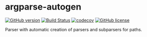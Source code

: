 # argparse-autogen

[![GitHub version](https://badge.fury.io/gh/sashgorokhov%2Fargparse-autogen.svg)](https://badge.fury.io/gh/sashgorokhov%2Fargparse-autogen) [![Build Status](https://travis-ci.org/sashgorokhov/argparse-autogen.svg?branch=master)](https://travis-ci.org/sashgorokhov/argparse-autogen) [![codecov](https://codecov.io/gh/sashgorokhov/argparse-autogen/branch/master/graph/badge.svg)](https://codecov.io/gh/sashgorokhov/argparse-autogen) [![GitHub license](https://img.shields.io/badge/license-MIT-blue.svg)](https://raw.githubusercontent.com/sashgorokhov/argparse-autogen/master/LICENSE)

Parser with automatic creation of parsers and subparsers for paths.

